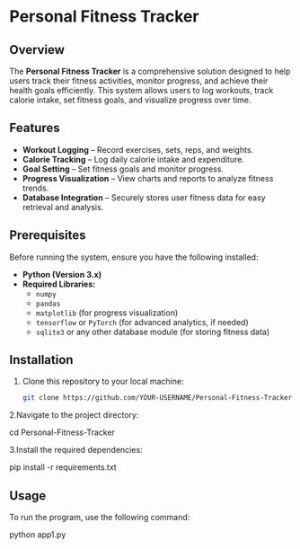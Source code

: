 # Personal Fitness Tracker

## Overview  
The **Personal Fitness Tracker** is a comprehensive solution designed to help users track their fitness activities, monitor progress, and achieve their health goals efficiently. This system allows users to log workouts, track calorie intake, set fitness goals, and visualize progress over time.  

## Features  
- **Workout Logging** – Record exercises, sets, reps, and weights.  
- **Calorie Tracking** – Log daily calorie intake and expenditure.  
- **Goal Setting** – Set fitness goals and monitor progress.  
- **Progress Visualization** – View charts and reports to analyze fitness trends.  
- **Database Integration** – Securely stores user fitness data for easy retrieval and analysis.  

## Prerequisites  
Before running the system, ensure you have the following installed:  

- **Python (Version 3.x)**  
- **Required Libraries:**  
  - `numpy`  
  - `pandas`  
  - `matplotlib` (for progress visualization)  
  - `tensorflow` or `PyTorch` (for advanced analytics, if needed)  
  - `sqlite3` or any other database module (for storing fitness data)  

## Installation  
1. Clone this repository to your local machine:  
   ```bash
   git clone https://github.com/YOUR-USERNAME/Personal-Fitness-Tracker.git
2.Navigate to the project directory:

cd Personal-Fitness-Tracker

3.Install the required dependencies:

pip install -r requirements.txt

## Usage
To run the program, use the following command:

python app1.py

